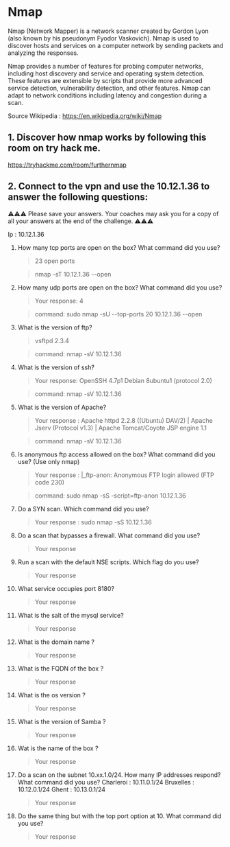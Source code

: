 # Nmap

Nmap (Network Mapper) is a network scanner created by Gordon Lyon (also known by his pseudonym Fyodor Vaskovich). Nmap is used to discover hosts and services on a computer network by sending packets and analyzing the responses.

Nmap provides a number of features for probing computer networks, including host discovery and service and operating system detection. These features are extensible by scripts that provide more advanced service detection, vulnerability detection, and other features. Nmap can adapt to network conditions including latency and congestion during a scan.

Source Wikipedia :  https://en.wikipedia.org/wiki/Nmap

## 1. Discover how nmap works by following this room on try hack me.

https://tryhackme.com/room/furthernmap

## 2. Connect to the vpn and use the 10.12.1.36 to answer the following questions:

⚠️⚠️⚠️ Please save your answers. Your coaches may ask you for a copy of all your answers at the end of the challenge. ⚠️⚠️⚠️

Ip : 10.12.1.36

1. How many tcp ports are open on the box? What command did you use?
    > 23 open ports
    
    > nmap -sT 10.12.1.36 --open
    
1. How many udp ports are open on the box? What command did you use?
    > Your response: 4
    
    > command: sudo nmap -sU --top-ports 20 10.12.1.36 --open

1. What is the version of ftp?
    > vsftpd 2.3.4
    
    >command: nmap -sV 10.12.1.36

1. What is the version of ssh?
    > Your response: OpenSSH 4.7p1 Debian 8ubuntu1 (protocol 2.0)
    
    >command: nmap -sV 10.12.1.36

1. What is the version of Apache?
    > Your response : Apache httpd 2.2.8 ((Ubuntu) DAV/2) | Apache Jserv (Protocol v1.3) | Apache Tomcat/Coyote JSP engine 1.1
    
    > command: nmap -sV 10.12.1.36

1. Is anonymous ftp access allowed on the box? What command did you use? (Use only nmap)
    > Your response : |_ftp-anon: Anonymous FTP login allowed (FTP code 230)
    
    > command: sudo nmap -sS -script=ftp-anon 10.12.1.36

1. Do a SYN scan. Which command did you use?
    > Your response : sudo nmap -sS 10.12.1.36

1. Do a scan that bypasses a firewall. What command did you use?
    > Your response 

1. Run a scan with the default NSE scripts. Which flag do you use?
    > Your response 

1. What service occupies port 8180?
    > Your response  

1. What is the salt of the mysql service?
    > Your response 

1. What is the domain name ?
    > Your response 

1. What is the FQDN of the box ? 
    > Your response 

1. What is the os version ? 
    > Your response 

1. What is the version of Samba ?
    > Your response 

1. Wat is the name of the box ?
    > Your response 

1. Do a scan on the subnet 10.xx.1.0/24. How many IP addresses respond?  What command did you use?
   Charleroi : 10.11.0.1/24
   Bruxelles : 10.12.0.1/24
   Ghent : 10.13.0.1/24
    > Your response 

1. Do the same thing but with the top port option at 10. What command did you use?
    > Your response 


